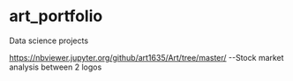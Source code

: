 # art_portfolio
Data science projects


https://nbviewer.jupyter.org/github/art1635/Art/tree/master/
--Stock market analysis between 2 logos
